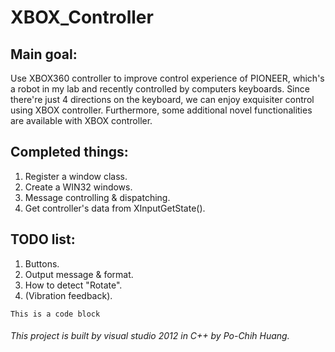 # XBOX_Controller

## Main goal: 
  Use XBOX360 controller to improve control experience of PIONEER, which's a robot in my lab and recently controlled by           computers keyboards. Since there're just 4 directions on the keyboard, we can enjoy exquisiter control using XBOX               controller. Furthermore, some additional novel functionalities are available with XBOX controller.

## Completed things:
  1. Register a window class.
  2. Create a WIN32 windows.
  3. Message controlling & dispatching.
  4. Get controller's data from XInputGetState().

## TODO list:
  1. Buttons.
  2. Output message & format.
  3. How to detect "Rotate".
  4. (Vibration feedback).

```
This is a code block
```

###### This project is built by visual studio 2012 in C++ by Po-Chih Huang.
